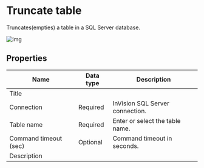 # Truncate table

Truncates(empties) a table in a SQL Server database.

![img](https://profitbasedocs.blob.core.windows.net/flowimages/SQL-example.png)

## Properties

| Name         | Data type       | Description                                       |
|--------------|-----------------|---------------------------------------------------|
| Title           |           |                        |
| Connection         | Required   | InVision SQL Server connection. |
| Table name  | Required  | Enter or select the table name. |
| Command timeout (sec) | Optional | Command timeout in seconds.|
| Description   |           |                  |
